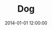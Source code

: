 ---
layout: work
title: Dog
date: 2014-01-01 12:00:00
category: sculpture
imageURL: /images/sculpture/dog.jpg
thumbnailURL: /images/sculpture/dog-thumbnail.jpg
medium: Cast iron / Iron resin
dimensions: 1060mm x 560mm x 260mm
edition: edition of 10 / edition of 25
price: $4,650 / $2,650
sold: false
---